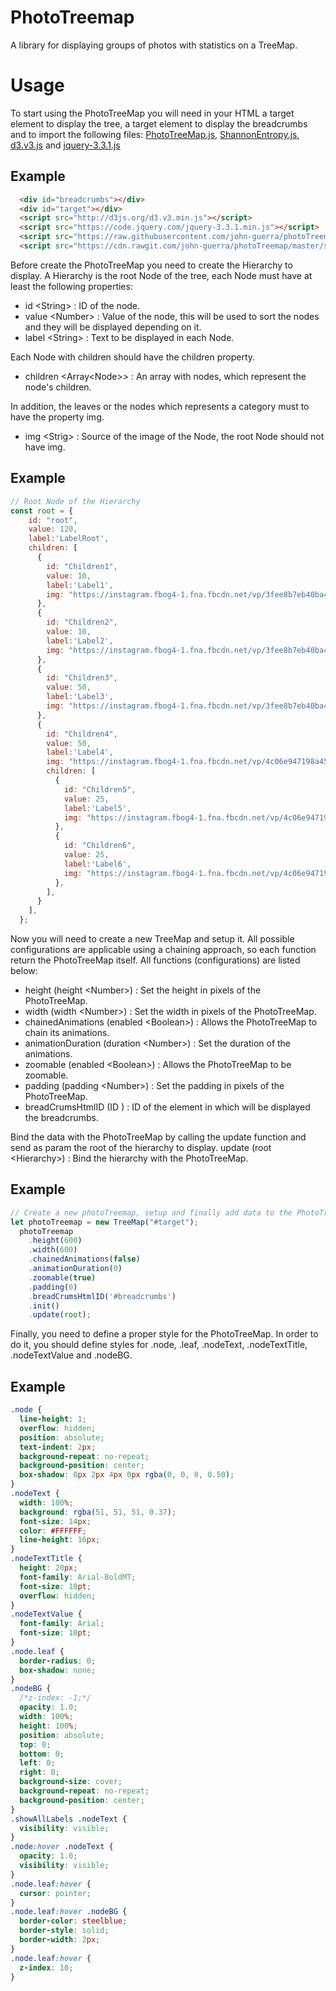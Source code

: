 # PhotoTreemap

A library for displaying groups of photos with statistics on a TreeMap.

# Usage

To start using the PhotoTreeMap you will need in your HTML a target element to display the tree, a target element to display the breadcrumbs and to import the following files: [PhotoTreeMap.js](https://cdn.rawgit.com/john-guerra/photoTreemap/master/source/PhotoTreeMap.js), [ShannonEntropy.js](https://raw.githubusercontent.com/john-guerra/photoTreemap/master/source/ShannonEntropy.js), [d3.v3.js](http://d3js.org/d3.v3.min.js) and [jquery-3.3.1.js](https://code.jquery.com/jquery-3.3.1.min.js)

## Example

```html
  <div id="breadcrumbs"></div>
  <div id="target"></div>
  <script src="http://d3js.org/d3.v3.min.js"></script>
  <script src="https://code.jquery.com/jquery-3.3.1.min.js"></script>
  <script src="https://raw.githubusercontent.com/john-guerra/photoTreemap/master/source/ShannonEntropy.js"></script>
  <script src="https://cdn.rawgit.com/john-guerra/photoTreemap/master/source/PhotoTreeMap.js"></script>
```

Before create the PhotoTreeMap you need to create the Hierarchy to display. A Hierarchy is the root Node of the tree, each Node must have at least the following properties:
* id \<String> : ID of the node.
* value \<Number> : Value of the node, this will be used to sort the nodes and they will be displayed depending on it.
* label \<String> : Text to be displayed in each Node.

Each Node with children should have the children property.

* children \<Array\<Node>> : An array with nodes, which represent the node's children.

In addition, the leaves or the nodes which represents a category must to have the property img.

* img \<Strig> : Source of the image of the Node, the root Node should not have img.

## Example

```javascript
// Root Node of the Hierarchy
const root = {
    id: "root",
    value: 120,
    label:'LabelRoot',
    children: [
      {
        id: "Children1",
        value: 10,
        label:'Label1',
        img: "https://instagram.fbog4-1.fna.fbcdn.net/vp/3fee8b7eb40ba438c02bedffe74eb197/5B2D3365/t51.2885-15/e35/26072072_205501003340388_8879725742087208960_n.jpg",
      },
      {
        id: "Children2",
        value: 10,
        label:'Label2',
        img: "https://instagram.fbog4-1.fna.fbcdn.net/vp/3fee8b7eb40ba438c02bedffe74eb197/5B2D3365/t51.2885-15/e35/26072072_205501003340388_8879725742087208960_n.jpg",
      },
      {
        id: "Children3",
        value: 50,
        label:'Label3',
        img: "https://instagram.fbog4-1.fna.fbcdn.net/vp/3fee8b7eb40ba438c02bedffe74eb197/5B2D3365/t51.2885-15/e35/26072072_205501003340388_8879725742087208960_n.jpg",
      },
      {
        id: "Children4",
        value: 50,
        label:'Label4',
        img: "https://instagram.fbog4-1.fna.fbcdn.net/vp/4c06e947198a45daf087f9a6c8ea3d2c/5B103BC9/t51.2885-15/e35/25010558_961562707324535_8861611580077375488_n.jpg",
        children: [
          {
            id: "Children5",
            value: 25,
            label:'Label5',
            img: "https://instagram.fbog4-1.fna.fbcdn.net/vp/4c06e947198a45daf087f9a6c8ea3d2c/5B103BC9/t51.2885-15/e35/25010558_961562707324535_8861611580077375488_n.jpg"
          },
          {
            id: "Children6",
            value: 25,
            label:'Label6',
            img: "https://instagram.fbog4-1.fna.fbcdn.net/vp/4c06e947198a45daf087f9a6c8ea3d2c/5B103BC9/t51.2885-15/e35/25010558_961562707324535_8861611580077375488_n.jpg"
          },
        ],
      }
    ],
  };
```

Now you will need to create a new TreeMap and setup it. All possible configurations are applicable using a chaining approach, so each function return the PhotoTreeMap itself. All functions (configurations) are listed below:
* height (height \<Number>)  : Set the height in pixels of the PhotoTreeMap. 
* width (width \<Number>)  : Set the width in pixels of the PhotoTreeMap.
* chainedAnimations (enabled \<Boolean>) : Allows the PhotoTreeMap to chain its animations.
* animationDuration (duration \<Number>) : Set the duration of the animations.
* zoomable (enabled \<Boolean>) : Allows the PhotoTreeMap to be zoomable.
* padding (padding \<Number>) : Set the padding in pixels of the PhotoTreeMap.
* breadCrumsHtmlID (ID <String>) : ID of the element in which will be displayed the breadcrumbs.

Bind the data with the PhotoTreeMap by calling the update function and send as param the root of the hierarchy to display.
update (root \<Hierarchy>) : Bind the hierarchy with the PhotoTreeMap.

## Example

```javascript
// Create a new photoTreemap, setup and finally add data to the PhotoTreeMap
let photoTreemap = new TreeMap("#target");
  photoTreemap
    .height(600)
    .width(600)
    .chainedAnimations(false)
    .animationDuration(0)
    .zoomable(true)
    .padding(0)
    .breadCrumsHtmlID('#breadcrumbs')
    .init()
    .update(root);
```
Finally, you need to define a proper style for the PhotoTreeMap. In order to do it, you should define styles for .node, .leaf, .nodeText, .nodeTextTitle, .nodeTextValue and .nodeBG. 

## Example

```css
.node {
  line-height: 1;
  overflow: hidden;
  position: absolute;
  text-indent: 2px;
  background-repeat: no-repeat;
  background-position: center;
  box-shadow: 0px 2px 4px 0px rgba(0, 0, 0, 0.50);
}
.nodeText {
  width: 100%;
  background: rgba(51, 51, 51, 0.37);
  font-size: 14px;
  color: #FFFFFF;
  line-height: 16px;
}
.nodeTextTitle {
  height: 20px;
  font-family: Arial-BoldMT;
  font-size: 10pt;
  overflow: hidden;
}
.nodeTextValue {
  font-family: Arial;
  font-size: 10pt;
}
.node.leaf {
  border-radius: 0;
  box-shadow: none;
}
.nodeBG {
  /*z-index: -1;*/
  opacity: 1.0;
  width: 100%;
  height: 100%;
  position: absolute;
  top: 0;
  bottom: 0;
  left: 0;
  right: 0;
  background-size: cover;
  background-repeat: no-repeat;
  background-position: center;
}
.showAllLabels .nodeText {
  visibility: visible;
}
.node:hover .nodeText {
  opacity: 1.0;
  visibility: visible;
}
.node.leaf:hover {
  cursor: pointer;
}
.node.leaf:hover .nodeBG {
  border-color: steelblue;
  border-style: solid;
  border-width: 2px;
}
.node.leaf:hover {
  z-index: 10;
}
```